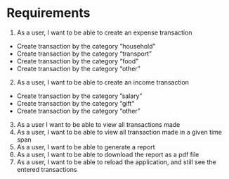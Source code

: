 # Requirements
1. As a user, I want to be able to create an expense transaction
- Create transaction by the category “household”
- Create transaction by the category “transport”
- Create transaction by the category “food”
- Create transaction by the category “other”
2.  As a user, I want to be able to create an income transaction
  - Create transaction by the category ”salary”
  - Create transaction by the category “gift”
  - Create transaction by the category “other”
3. As a user I want to be able to view all transactions made
4. As a user, I want to be able to view all transaction made in a given time span
5. As a user, I want to be able to generate a report
6. As a user, I want to be able to download the report as a pdf file
7. As a user, I want to be able to reload the application, and still see the entered transactions